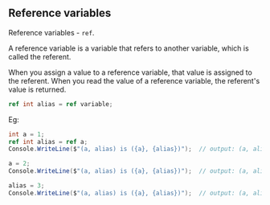 ## Reference variables

Reference variables - `ref`.

A reference variable is a variable that refers to another variable, which is called the referent.


When you assign a value to a reference variable, that value is assigned to the referent. When you read the value of a reference variable, the referent's value is returned.


```cs
ref int alias = ref variable;
```

Eg:
```cs
int a = 1;
ref int alias = ref a;
Console.WriteLine($"(a, alias) is ({a}, {alias})");  // output: (a, alias) is (1, 1)

a = 2;
Console.WriteLine($"(a, alias) is ({a}, {alias})");  // output: (a, alias) is (2, 2)

alias = 3;
Console.WriteLine($"(a, alias) is ({a}, {alias})");  // output: (a, alias) is (3, 3)
```







